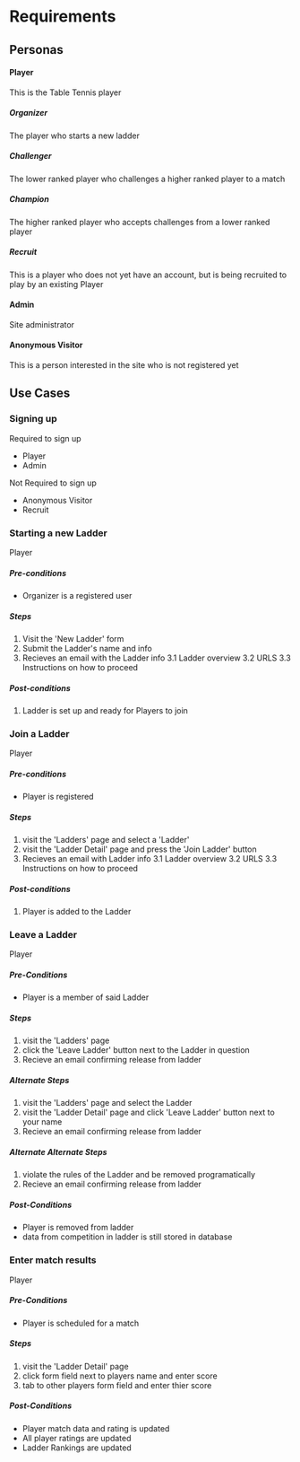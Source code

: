 # Requirements

## Personas

#### Player

This is the Table Tennis player

##### Organizer

The player who starts a new ladder

##### Challenger

The lower ranked player who challenges a higher ranked player to a match

##### Champion

The higher ranked player who accepts challenges from a lower ranked player

##### Recruit

This is a player who does not yet have an account, but is being recruited
to play by an existing Player

#### Admin

Site administrator

#### Anonymous Visitor

This is a person interested in the site who is not registered yet

## Use Cases

### Signing up

Required to sign up
* Player
* Admin

Not Required to sign up
* Anonymous Visitor
* Recruit

### Starting a new Ladder

Player

##### Pre-conditions

* Organizer is a registered user

##### Steps

1. Visit the 'New Ladder' form
2. Submit the Ladder's name and info
3. Recieves an email with the Ladder info
  3.1 Ladder overview
  3.2 URLS
  3.3 Instructions on how to proceed

##### Post-conditions

1. Ladder is set up and ready for Players to join

### Join a Ladder

Player

##### Pre-conditions

* Player is registered

##### Steps

1. visit the 'Ladders' page and select a 'Ladder'
2. visit the 'Ladder Detail' page and press the 'Join Ladder' button
3. Recieves an email with Ladder info
  3.1 Ladder overview
  3.2 URLS
  3.3 Instructions on how to proceed

##### Post-conditions

1. Player is added to the Ladder

### Leave a Ladder

Player

##### Pre-Conditions

* Player is a member of said Ladder

##### Steps

1. visit the 'Ladders' page
2. click the 'Leave Ladder' button next to the Ladder in question
3. Recieve an email confirming release from ladder

##### Alternate Steps

1. visit the 'Ladders' page and select the Ladder
2. visit the 'Ladder Detail' page and click 'Leave Ladder' button next to your name
3. Recieve an email confirming release from ladder

##### Alternate Alternate Steps

1. violate the rules of the Ladder and be removed programatically
2. Recieve an email confirming release from ladder

##### Post-Conditions

* Player is removed from ladder
* data from competition in ladder is still stored in database

### Enter match results

Player

##### Pre-Conditions

* Player is scheduled for a match

##### Steps

1. visit the 'Ladder Detail' page
2. click form field next to players name and enter score
3. tab to other players form field and enter thier score

##### Post-Conditions

* Player match data and rating is updated
* All player ratings are updated
* Ladder Rankings are updated


